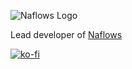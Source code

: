 ![Naflows Logo]([http://url/to/img.png](https://public.naflows.com/assets/corporate/naflows_full_logotype.png))


Lead developer of [Naflows](https://naflows.com)

[![ko-fi](https://ko-fi.com/img/githubbutton_sm.svg)](https://ko-fi.com/N4N0W3P7P)
